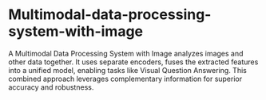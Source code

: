 # Multimodal-data-processing-system-with-image
A Multimodal Data Processing System with Image analyzes images and other data  together. It uses separate encoders, fuses the extracted features into a unified model, enabling tasks like Visual Question Answering. This combined approach leverages complementary information for superior accuracy and robustness.
